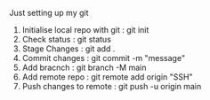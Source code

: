 Just setting up my git

1. Initialise local repo with git : git init
2. Check status : git status
3. Stage Changes : git add .
4. Commit changes : git commit -m "message"
5. Add bracnch : git branch -M main
6. Add remote repo : git remote add origin "SSH"
7. Push changes to remote : git push -u origin main


